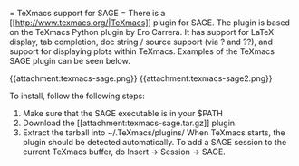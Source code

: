 = TeXmacs support for SAGE =
There is a [[http://www.texmacs.org/|TeXmacs]] plugin for SAGE.  The plugin is based on the TeXmacs Python plugin by Ero Carrera.  It has support for LaTeX display, tab completion, doc string / source support (via ? and ??), and support for displaying plots within TeXmacs.  Examples of the TeXmacs SAGE plugin can be seen below.

{{attachment:texmacs-sage.png}} {{attachment:texmacs-sage2.png}}

To install, follow the following steps:

 1. Make sure that the SAGE executable is in your $PATH
 1. Download the [[attachment:texmacs-sage.tar.gz]] plugin.
 1. Extract the tarball into ~/.TeXmacs/plugins/
When TeXmacs starts, the plugin should be detected automatically.  To add a SAGE session to the current TeXmacs buffer, do Insert -> Session -> SAGE.
